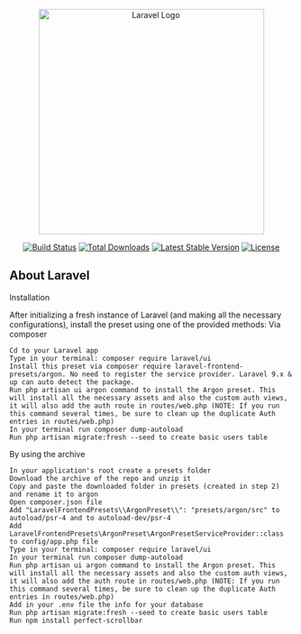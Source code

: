 <p align="center"><a href="https://laravel.com" target="_blank"><img src="https://raw.githubusercontent.com/laravel/art/master/logo-lockup/5%20SVG/2%20CMYK/1%20Full%20Color/laravel-logolockup-cmyk-red.svg" width="400" alt="Laravel Logo"></a></p>

<p align="center">
<a href="https://travis-ci.org/laravel/framework"><img src="https://travis-ci.org/laravel/framework.svg" alt="Build Status"></a>
<a href="https://packagist.org/packages/laravel/framework"><img src="https://img.shields.io/packagist/dt/laravel/framework" alt="Total Downloads"></a>
<a href="https://packagist.org/packages/laravel/framework"><img src="https://img.shields.io/packagist/v/laravel/framework" alt="Latest Stable Version"></a>
<a href="https://packagist.org/packages/laravel/framework"><img src="https://img.shields.io/packagist/l/laravel/framework" alt="License"></a>
</p>

## About Laravel

Installation

After initializing a fresh instance of Laravel (and making all the necessary configurations), install the preset using one of the provided methods:
Via composer

    Cd to your Laravel app
    Type in your terminal: composer require laravel/ui
    Install this preset via composer require laravel-frontend-presets/argon. No need to register the service provider. Laravel 9.x & up can auto detect the package.
    Run php artisan ui argon command to install the Argon preset. This will install all the necessary assets and also the custom auth views, it will also add the auth route in routes/web.php (NOTE: If you run this command several times, be sure to clean up the duplicate Auth entries in routes/web.php)
    In your terminal run composer dump-autoload
    Run php artisan migrate:fresh --seed to create basic users table

By using the archive

    In your application's root create a presets folder
    Download the archive of the repo and unzip it
    Copy and paste the downloaded folder in presets (created in step 2) and rename it to argon
    Open composer.json file
    Add "LaravelFrontendPresets\\ArgonPreset\\": "presets/argon/src" to autoload/psr-4 and to autoload-dev/psr-4
    Add LaravelFrontendPresets\ArgonPreset\ArgonPresetServiceProvider::class to config/app.php file
    Type in your terminal: composer require laravel/ui
    In your terminal run composer dump-autoload
    Run php artisan ui argon command to install the Argon preset. This will install all the necessary assets and also the custom auth views, it will also add the auth route in routes/web.php (NOTE: If you run this command several times, be sure to clean up the duplicate Auth entries in routes/web.php)
    Add in your .env file the info for your database
    Run php artisan migrate:fresh --seed to create basic users table
    Run npm install perfect-scrollbar
